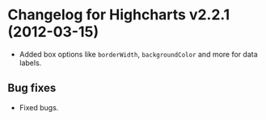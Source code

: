 # Changelog for Highcharts v2.2.1 (2012-03-15)
        
- Added box options like `borderWidth`, `backgroundColor` and more for data labels.

## Bug fixes
- Fixed bugs.
